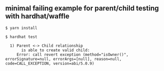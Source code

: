 ## minimal failing example for parent/child testing with hardhat/waffle

```
$ yarn install

$ hardhat test

  1) Parent <-> Child relationship
       is able to create valid child:
     Error: call revert exception (method="isOwner()", errorSignature=null, errorArgs=[null], reason=null, code=CALL_EXCEPTION, version=abi/5.0.9)
```
